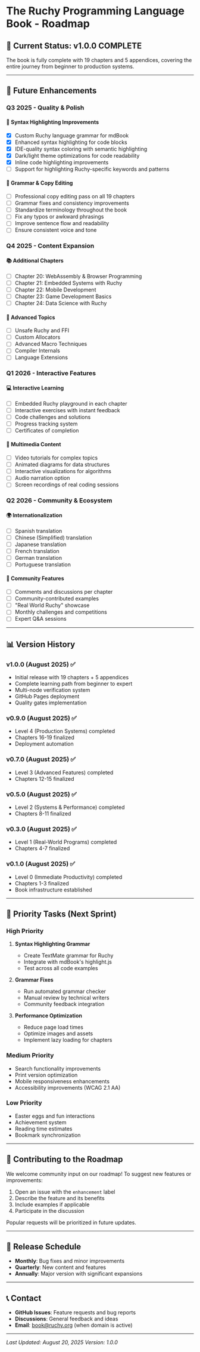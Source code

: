 # The Ruchy Programming Language Book - Roadmap

## 🎯 Current Status: **v1.0.0 COMPLETE**

The book is fully complete with 19 chapters and 5 appendices, covering the entire journey from beginner to production systems.

---

## 🚀 Future Enhancements

### Q3 2025 - Quality & Polish

#### 🎨 **Syntax Highlighting Improvements**
- [x] Custom Ruchy language grammar for mdBook
- [x] Enhanced syntax highlighting for code blocks
- [x] IDE-quality syntax coloring with semantic highlighting
- [x] Dark/light theme optimizations for code readability
- [x] Inline code highlighting improvements
- [ ] Support for highlighting Ruchy-specific keywords and patterns

#### 📝 **Grammar & Copy Editing**
- [ ] Professional copy editing pass on all 19 chapters
- [ ] Grammar fixes and consistency improvements
- [ ] Standardize terminology throughout the book
- [ ] Fix any typos or awkward phrasings
- [ ] Improve sentence flow and readability
- [ ] Ensure consistent voice and tone

### Q4 2025 - Content Expansion

#### 📚 **Additional Chapters**
- [ ] Chapter 20: WebAssembly & Browser Programming
- [ ] Chapter 21: Embedded Systems with Ruchy
- [ ] Chapter 22: Mobile Development
- [ ] Chapter 23: Game Development Basics
- [ ] Chapter 24: Data Science with Ruchy

#### 🔧 **Advanced Topics**
- [ ] Unsafe Ruchy and FFI
- [ ] Custom Allocators
- [ ] Advanced Macro Techniques
- [ ] Compiler Internals
- [ ] Language Extensions

### Q1 2026 - Interactive Features

#### 💻 **Interactive Learning**
- [ ] Embedded Ruchy playground in each chapter
- [ ] Interactive exercises with instant feedback
- [ ] Code challenges and solutions
- [ ] Progress tracking system
- [ ] Certificates of completion

#### 🎥 **Multimedia Content**
- [ ] Video tutorials for complex topics
- [ ] Animated diagrams for data structures
- [ ] Interactive visualizations for algorithms
- [ ] Audio narration option
- [ ] Screen recordings of real coding sessions

### Q2 2026 - Community & Ecosystem

#### 🌍 **Internationalization**
- [ ] Spanish translation
- [ ] Chinese (Simplified) translation
- [ ] Japanese translation
- [ ] French translation
- [ ] German translation
- [ ] Portuguese translation

#### 👥 **Community Features**
- [ ] Comments and discussions per chapter
- [ ] Community-contributed examples
- [ ] "Real World Ruchy" showcase
- [ ] Monthly challenges and competitions
- [ ] Expert Q&A sessions

---

## 📊 Version History

### v1.0.0 (August 2025) ✅
- Initial release with 19 chapters + 5 appendices
- Complete learning path from beginner to expert
- Multi-node verification system
- GitHub Pages deployment
- Quality gates implementation

### v0.9.0 (August 2025) ✅
- Level 4 (Production Systems) completed
- Chapters 16-19 finalized
- Deployment automation

### v0.7.0 (August 2025) ✅
- Level 3 (Advanced Features) completed
- Chapters 12-15 finalized

### v0.5.0 (August 2025) ✅
- Level 2 (Systems & Performance) completed
- Chapters 8-11 finalized

### v0.3.0 (August 2025) ✅
- Level 1 (Real-World Programs) completed
- Chapters 4-7 finalized

### v0.1.0 (August 2025) ✅
- Level 0 (Immediate Productivity) completed
- Chapters 1-3 finalized
- Book infrastructure established

---

## 🎯 Priority Tasks (Next Sprint)

### High Priority
1. **Syntax Highlighting Grammar**
   - Create TextMate grammar for Ruchy
   - Integrate with mdBook's highlight.js
   - Test across all code examples

2. **Grammar Fixes**
   - Run automated grammar checker
   - Manual review by technical writers
   - Community feedback integration

3. **Performance Optimization**
   - Reduce page load times
   - Optimize images and assets
   - Implement lazy loading for chapters

### Medium Priority
- Search functionality improvements
- Print version optimization
- Mobile responsiveness enhancements
- Accessibility improvements (WCAG 2.1 AA)

### Low Priority
- Easter eggs and fun interactions
- Achievement system
- Reading time estimates
- Bookmark synchronization

---

## 🤝 Contributing to the Roadmap

We welcome community input on our roadmap! To suggest new features or improvements:

1. Open an issue with the `enhancement` label
2. Describe the feature and its benefits
3. Include examples if applicable
4. Participate in the discussion

Popular requests will be prioritized in future updates.

---

## 📅 Release Schedule

- **Monthly**: Bug fixes and minor improvements
- **Quarterly**: New content and features
- **Annually**: Major version with significant expansions

---

## 📞 Contact

- **GitHub Issues**: Feature requests and bug reports
- **Discussions**: General feedback and ideas
- **Email**: book@ruchy.org (when domain is active)

---

*Last Updated: August 20, 2025*
*Version: 1.0.0*